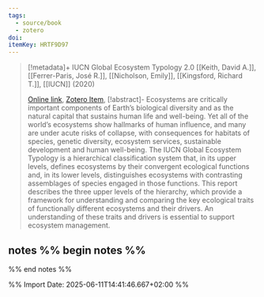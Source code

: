 ```yaml
---
tags:
  - source/book
  - zotero
doi: 
itemKey: HRTF9D97
---
```

>[!metadata]+
> IUCN Global Ecosystem Typology 2.0
> [[Keith, David A.]], [[Ferrer-Paris, José R.]], [[Nicholson, Emily]], [[Kingsford, Richard T.]], 
> [[IUCN]] (2020)
> 
> [Online link](https://portals.iucn.org/library/node/49250), [Zotero Item](zotero://select/library/items/HRTF9D97),
>[!abstract]-
>Ecosystems are critically important components of&nbsp;Earth’s biological diversity and as the natural capital that sustains human life and well-being. Yet all of&nbsp;the world’s ecosystems show hallmarks of human&nbsp;influence, and many are under acute risks of collapse,&nbsp;with consequences for habitats of species, genetic&nbsp;diversity, ecosystem services, sustainable development&nbsp;and human well-being. The IUCN Global Ecosystem Typology is a hierarchical&nbsp;classification system that, in its upper levels, defines ecosystems by their convergent ecological functions and, in its lower levels, distinguishes ecosystems with contrasting assemblages of species engaged in those functions. This report describes the three upper levels of the hierarchy, which provide a framework for understanding and comparing the key ecological traits of functionally different ecosystems and their drivers. An understanding of these traits and drivers is essential to support ecosystem management.

## notes %% begin notes %%

%% end notes %%

%% Import Date: 2025-06-11T14:41:46.667+02:00 %%

